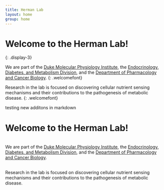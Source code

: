```yaml
---
title: Herman Lab
layout: home
group: home
---
```


# Welcome to the Herman Lab! <enter> <enter> <enter>
{: .display-3}

We are part of the [Duke Molecular Physiology Institute](https://dmpi.duke.edu/), the [Endocrinology, Diabetes, and Metabolism Division](https://medicine.duke.edu/education-and-training/fellowship-programs/endocrinology), and the [Department of Pharmacology and Cancer Biology](https://pharmacology.duke.edu/). 
{: .welcomefont}

Research in the lab is focused on discovering cellular nutrient sensing mechanisms and their contributions to the pathogenesis of metabolic disease.
{: .welcomefont}

testing new additons in markdown

# Welcome to the Herman Lab!

<br/>We are part of the [Duke Molecular Physiology Institute](https://dmpi.duke.edu/), the [Endocrinology, Diabetes, and Metabolism Division](https://medicine.duke.edu/education-and-training/fellowship-programs/endocrinology), and the [Department of Pharmacology and Cancer Biology](https://pharmacology.duke.edu/). <br/><br/>

Research in the lab is focused on discovering cellular nutrient sensing mechanisms and their contributions to the pathogenesis of metabolic disease.